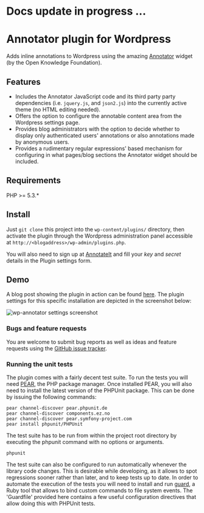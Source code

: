 # Docs update in progress ...

# Annotator plugin for Wordpress

Adds inline annotations to Wordpress using the amazing 
[Annotator](http://github.com/okfn/annotator) widget (by the Open Knowledge Foundation).

## Features

- Includes the Annotator JavaScript code and its third party
  party dependencies (i.e. `jquery.js`, and `json2.js`) into the currently active theme (no HTML editing needed).
- Offers the option to configure the annotable content area from the Wordpress settings page.
- Provides blog administrators with the option to decide whether to display only authenticated users' annotations or also annotations made by anonymous users.
- Provides a rudimentary regular expressions' based mechanism for configuring in what pages/blog sections the Annotator widget should be included.


## Requirements

PHP >= 5.3.\*

## Install

Just `git clone` this project into the `wp-content/plugins/` directory, then
activate the plugin through the Wordpress administration panel accessible at `http://<blogaddress>/wp-admin/plugins.php`.

You will also need to sign up at [AnnotateIt](http://annotateti.org) and 
fill your _key_ and _secret_ details in the Plugin settings form.


## Demo

A blog post showing the plugin in action can be found [here](http://wp-annotator.andreafiore.me/2011/05/26/hello-world/). The plugin settings for this specific installation are depicted in the screenshot below:

<img src="https://github.com/okfn/annotator-wordpress/raw/master/screenshot.png" alt="wp-annotator settings screenshot" />


### Bugs and feature requests

You are welcome to submit bug reports as well as ideas and feature
requests using the [GitHub issue tracker](https://github.com/okfn/annotator-wordpress/issues).

### Running the unit tests

The plugin comes with a fairly decent test suite. To run the tests you will need [PEAR](http://pear.php.net/), the PHP package manager.
Once installed PEAR, you will also need to install the latest version of the PHPUnit package. This can be done by issuing the following commands:

    pear channel-discover pear.phpunit.de
    pear channel-discover components.ez.no
    pear channel-discover pear.symfony-project.com
    pear install phpunit/PHPUnit

The test suite has to be run from within the project root
directory by executing the phpunit command with no options or
arguments.

    phpunit

The test suite can also be configured to run automatically whenever the library code changes. This is desirable while developing, as it allows to spot
regressions sooner rather than later, and to keep tests up to date. In order
to automate the execution of the tests you will need to install and run
[guard](https://github.com/guard/guard), a Ruby tool that allows to bind custom
commands to file system events. The 'Guardfile' provided here contains a few useful configuration directives that allow doing this with PHPUnit tests.

